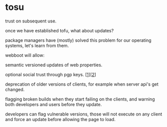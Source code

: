 # tosu

trust on subsequent use.

once we have established tofu, what about updates?

package managers have (mostly) solved this problem for our operating systems,
let's learn from them.

webboot will allow:

semantic versioned updates of web properties.

optional social trust through pgp keys. [[1](https://keybase.io)][[2](https://jaeh.at/keybase.txt)]

deprecation of older versions of clients, for example when server api's get changed.

flagging broken builds when they start failing on the clients,
and warning both developers and users before they update.

developers can flag vulnerable versions,
those will not execute on any client and force an update before allowing the page to load.

<NextPrev state next="status" prev="tofu"></NextPrev>